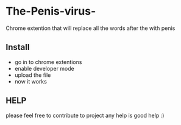 # The-Penis-virus-
Chrome extention that will replace all the words after the with penis

## Install
 * go in to chrome extentions
 * enable developer mode
 * upload the file 
 * now it works
 
 ## HELP
 please feel free to contribute to project any help is good help :)
